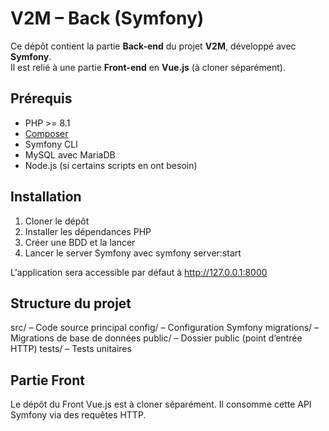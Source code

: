 # V2M – Back (Symfony)

Ce dépôt contient la partie **Back-end** du projet **V2M**, développé avec **Symfony**.  
Il est relié à une partie **Front-end** en **Vue.js** (à cloner séparément).


## Prérequis

- PHP >= 8.1  
- [Composer](https://getcomposer.org/)  
- Symfony CLI  
- MySQL avec MariaDB  
- Node.js (si certains scripts en ont besoin)


## Installation

1. Cloner le dépôt
2. Installer les dépendances PHP
3. Créer une BDD et la lancer
4. Lancer le server Symfony avec symfony server:start

L'application sera accessible par défaut à http://127.0.0.1:8000

## Structure du projet
src/ – Code source principal
config/ – Configuration Symfony
migrations/ – Migrations de base de données
public/ – Dossier public (point d’entrée HTTP)
tests/ – Tests unitaires

## Partie Front
Le dépôt du Front Vue.js est à cloner séparément.
Il consomme cette API Symfony via des requêtes HTTP.

